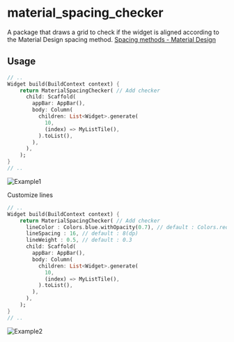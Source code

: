 # material_spacing_checker
A package that draws a grid to check if the widget is aligned according to the Material Design spacing method.
[Spacing methods - Material Design]( https://material.io/design/layout/spacing-methods.html#baseline-grid )

## Usage

```dart
// ..
Widget build(BuildContext context) {
    return MaterialSpacingChecker( // Add checker
      child: Scaffold(
        appBar: AppBar(),
        body: Column(
          children: List<Widget>.generate(
            10,
            (index) => MyListTile(),
          ).toList(),
        ),
      ),
    );
}
// ..
```

![Example1](https://gyazo.com/b76b75d0b3449aa5728ffb8a7f5f9bda)

Customize lines
```dart
// ..
Widget build(BuildContext context) {
    return MaterialSpacingChecker( // Add checker
      lineColor : Colors.blue.withOpacity(0.7), // default : Colors.red.withOpacity(0.7)
      lineSpacing : 16, // default : 8(dp)
      lineWeight : 0.5, // default : 0.3
      child: Scaffold(
        appBar: AppBar(),
        body: Column(
          children: List<Widget>.generate(
            10,
            (index) => MyListTile(),
          ).toList(),
        ),
      ),
    );
}
// ..
```

![Example2](https://gyazo.com/1e1b4eb88ee59c3aa4fd7e429ed460c6)

